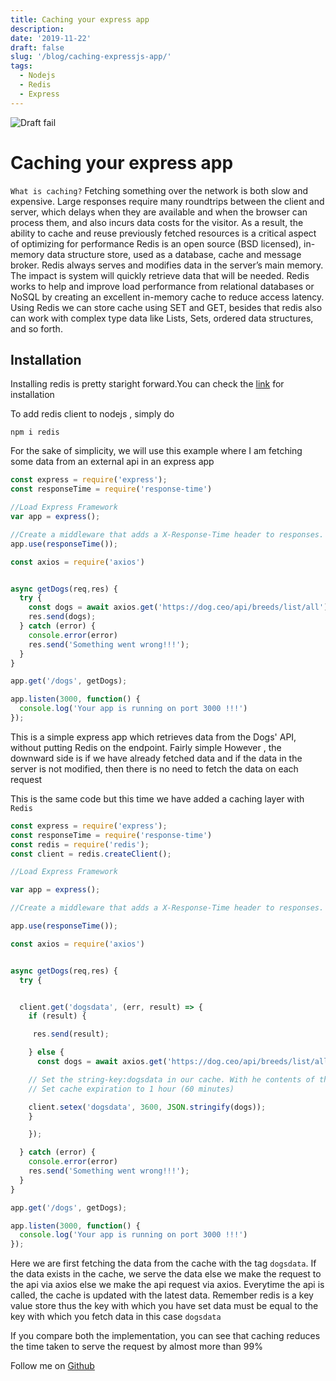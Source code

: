 ```yaml
---
title: Caching your express app
description:
date: '2019-11-22'
draft: false
slug: '/blog/caching-expressjs-app/'
tags:
  - Nodejs
  - Redis
  - Express
---
```


![Draft fail](https://www.sohamkamani.com/static/18122218f0260b8206bc3bb69197ba7e/8ff1e/logo.png)

# Caching your express app

`What is caching?`
Fetching something over the network is both slow and expensive. Large responses require many roundtrips between the client and server, which delays when they are available and when the browser can process them, and also incurs data costs for the visitor. As a result, the ability to cache and reuse previously fetched resources is a critical aspect of optimizing for performance
Redis is an open source (BSD licensed), in-memory data structure store, used as a database, cache and message broker. Redis always serves and modifies data in the server’s main memory. The impact is system will quickly retrieve data that will be needed. Redis works to help and improve load performance from relational databases or NoSQL by creating an excellent in-memory cache to reduce access latency. Using Redis we can store cache using SET and GET, besides that redis also can work with complex type data like Lists, Sets, ordered data structures, and so forth.

## Installation

Installing redis is pretty staright forward.You can check the [link](https://redis.io/topics/quickstart) for installation

To add redis client to nodejs , simply do

```shell-session
npm i redis
```

For the sake of simplicity, we will use this example where I am fetching some data from an external api in an express app

```javascript
const express = require('express');
const responseTime = require('response-time')

//Load Express Framework
var app = express();

//Create a middleware that adds a X-Response-Time header to responses.
app.use(responseTime());

const axios = require('axios')


async getDogs(req,res) {
  try {
    const dogs = await axios.get('https://dog.ceo/api/breeds/list/all');
    res.send(dogs);
  } catch (error) {
    console.error(error)
    res.send('Something went wrong!!!');
  }
}

app.get('/dogs', getDogs);

app.listen(3000, function() {
  console.log('Your app is running on port 3000 !!!')
});

```

This is a simple express app which retrieves data from the Dogs' API, without putting Redis on the endpoint. Fairly simple
However , the downward side is if we have already fetched data and if the data in the server is not modified, then there is no need to fetch the data on each request

This is the same code but this time we have added a caching layer with `Redis`

```javascript
const express = require('express');
const responseTime = require('response-time')
const redis = require('redis');
const client = redis.createClient();

//Load Express Framework

var app = express();

//Create a middleware that adds a X-Response-Time header to responses.

app.use(responseTime());

const axios = require('axios')


async getDogs(req,res) {
  try {


  client.get('dogsdata', (err, result) => {
    if (result) {

     res.send(result);

    } else {
      const dogs = await axios.get('https://dog.ceo/api/breeds/list/all');

    // Set the string-key:dogsdata in our cache. With he contents of the cache
    // Set cache expiration to 1 hour (60 minutes)

    client.setex('dogsdata', 3600, JSON.stringify(dogs));
    }

    });

  } catch (error) {
    console.error(error)
    res.send('Something went wrong!!!');
  }
}

app.get('/dogs', getDogs);

app.listen(3000, function() {
  console.log('Your app is running on port 3000 !!!')
});

```

Here we are first fetching the data from the cache with the tag `dogsdata`. If the data exists in the cache, we serve the data else we make the request to the api via axios else we make the api request via axios. Everytime the api is called, the cache is updated with the latest data.
Remember redis is a key value store thus the key with which you have set data must be equal to the key with which you fetch data in this case `dogsdata`

If you compare both the implementation, you can see that caching reduces the time taken to serve the request by almost more than 99%

Follow me on [Github](https://github.com/rubiin)
